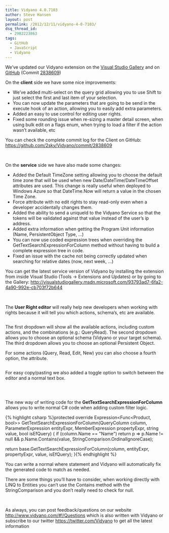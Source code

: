 ```yaml
---
title: Vidyano 4.0.7103
author: Steve Hansen
layout: post
permalink: /2012/12/11/vidyano-4-0-7103/
dsq_thread_id:
  - 2982223863
tags:
  - GitHub
  - JavaScript
  - Vidyano
---
```

We&#8217;ve updated our Vidyano extension on the [Visual Studio Gallery][1] and on [GitHub][2] (Commit [2838609][3])

On the **client** side we have some nice improvements:

*   We&#8217;ve added multi-select on the query grid allowing you to use Shift to just select the first and last item of your selection.
*   You can now update the parameters that are going to be send in the execute hook of an action, allowing you to easily add extra parameters.
*   Added an easy to use control for editing user rights.
*   Fixed some rounding issue when re-sizing a master detail screen, when using bulk edit on a flags enum, when trying to load a filter if the action wasn&#8217;t available, etc

You can check the complete commit log for the Client on GitHub: <https://github.com/2sky/Vidyano/commit/2838609>

&nbsp;

On the **service** side we have also made some changes:

*   Added the Default TimeZone setting allowing you to choose the default time zone that will be used when new Date/DateTime/DateTimeOffset attributes are used. This change is really useful when deployed to Windows Azure so that DateTime.Now will return a value in the chosen Time Zone.
*   Force attribute with no edit rights to stay read-only even when a developer accidentally changes them.
*   Added the ability to send a uniqueId to the Vidyano Service so that the tokens will be validated against that value instead of the user&#8217;s ip address.
*   Added extra information when getting the Program Unit information (Name, PersistentObject Type, &#8230;)
*   You can now use coded expression trees when overriding the GetTextSearchExpressionForColumn method without having to build a complete expression tree in code.
*   Fixed an issue with the cache not being correctly updated when searching for relative dates (now, next week, &#8230;)

You can get the latest service version of Vidyano by installing the extension from inside Visual Studio (Tools -> Extensions and Updates) or by going to the Gallery: <http://visualstudiogallery.msdn.microsoft.com/93793ad7-6fa2-4a90-992e-cb703f72b644>

&nbsp;

The **User Right editor** will really help new developers when working with rights because it will tell you which actions, schema&#8217;s, etc are available.

[<img class="alignnone size-full wp-image-1071" title="AvailableActions" src="http://i1.wp.com/xiu.shoeke.com/wp-content/uploads/2012/12/AvailableActions.png?fit=625%2C320" alt="" data-recalc-dims="1" />][4]

The first dropdown will show all the available actions, including custom actions, and the combinations (e.g.: QueryRead). The second dropdown allows you to choose an optional schema (Vidyano or your target schema). The third dropdown allows you to choose an optional Persistent Object.

For some actions (Query, Read, Edit, New) you can also choose a fourth option, the attribute.

[<img class="alignnone size-full wp-image-1061" title="AvailableAttributes" src="http://i1.wp.com/xiu.shoeke.com/wp-content/uploads/2012/12/AvailableAttributes.png?fit=625%2C303" alt="" data-recalc-dims="1" />][5]

For easy copy/pasting we also added a toggle option to switch between the editor and a normal text box.

[<img class="alignnone size-full wp-image-1051" title="ResourceText" src="http://i1.wp.com/xiu.shoeke.com/wp-content/uploads/2012/12/ResourceText.png?fit=625%2C66" alt="" data-recalc-dims="1" />][6]

&nbsp;

The new way of writing code for the **GetTextSearchExpressionForColumn** allows you to write normal C# code when adding custom filter logic.

{% highlight csharp %}protected override Expression<Func<Product, bool>> GetTextSearchExpressionForColumn(QueryColumn column, ParameterExpression entityExpr, MemberExpression propertyExpr, string value, bool isEfQuery)
{
if (column.Name == "Name")
return p => p.Name != null && p.Name.Contains(value, StringComparison.OrdinalIgnoreCase);

return base.GetTextSearchExpressionForColumn(column, entityExpr, propertyExpr, value, isEfQuery);
}{% endhighlight %}

You can write a normal where statement and Vidyano will automatically fix the generated code to match as needed.

There are some things you&#8217;ll have to consider, when working directly with LINQ to Entities you can&#8217;t use the Contains method with the StringComparison and you don&#8217;t really need to check for null.

&nbsp;

As always, you can post feedback/questions on our website <http://www.vidyano.com/#!/Questions> which is also written with Vidyano or subscribe to our twitter <https://twitter.com/Vidyano> to get all the latest information

 [1]: http://visualstudiogallery.msdn.microsoft.com/93793ad7-6fa2-4a90-992e-cb703f72b644
 [2]: https://github.com/2sky/Vidyano/
 [3]: https://github.com/2sky/Vidyano/commit/2838609
 [4]: http://i1.wp.com/xiu.shoeke.com/wp-content/uploads/2012/12/AvailableActions.png
 [5]: http://i1.wp.com/xiu.shoeke.com/wp-content/uploads/2012/12/AvailableAttributes.png
 [6]: http://i1.wp.com/xiu.shoeke.com/wp-content/uploads/2012/12/ResourceText.png